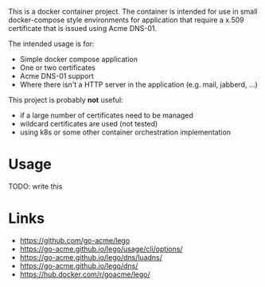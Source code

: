 This is a docker container project. The container is intended for use
in small docker-compose style environments for application that require
a x.509 certificate that is issued using Acme DNS-01.

The intended usage is for:
  - Simple docker compose application
  - One or two certificates
  - Acme DNS-01 support
  - Where there isn't a HTTP server in the application (e.g. mail, jabberd, ...)

This project is probably **not** useful:
 - if a large number of certificates need to be managed
 - wildcard certificates are used (not tested)
 - using k8s or some other container orchestration implementation

# Usage

TODO: write this

# Links

- https://github.com/go-acme/lego
- https://go-acme.github.io/lego/usage/cli/options/
- https://go-acme.github.io/lego/dns/luadns/
- https://go-acme.github.io/lego/dns/
- https://hub.docker.com/r/goacme/lego/
